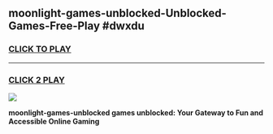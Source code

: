 
## moonlight-games-unblocked-Unblocked-Games-Free-Play #dwxdu
<h3>
<a href="https://us.freeplayer.one?title=moonlight-games-unblocked&ref=9M">CLICK TO PLAY</a></h3>
<hr>

<h3>
<a href="https://us.freeplayer.one?title=moonlight-games-unblocked&ref=9M">CLICK 2 PLAY</a>
  
</h3>

<a href="https://us.freeplayer.one?title=moonlight-games-unblocked&ref=9M"><img src="https://clearcache.store/games.png"></a>


**moonlight-games-unblocked games unblocked: Your Gateway to Fun and Accessible Online Gaming**
